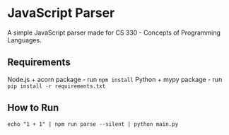 # JavaScript Parser

A simple JavaScript parser made for CS 330 - Concepts of Programming Languages.

## Requirements

Node.js + acorn package - run `npm install`
Python + mypy package - run `pip install -r requirements.txt`

## How to Run

`echo "1 + 1" | npm run parse --silent | python main.py`